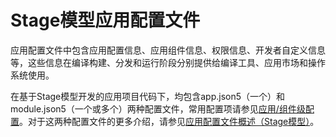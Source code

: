 # Stage模型应用配置文件

应用配置文件中包含应用配置信息、应用组件信息、权限信息、开发者自定义信息等，这些信息在编译构建、分发和运行阶段分别提供给编译工具、应用市场和操作系统使用。

在基于Stage模型开发的应用项目代码下，均包含app.json5（一个）和module.json5（一个或多个）两种配置文件，常用配置项请参见[应用/组件级配置](application-component-configuration-stage.md)。对于这两种配置文件的更多介绍，请参见[应用配置文件概述（Stage模型）](../quick-start/application-configuration-file-overview-stage.md)。
